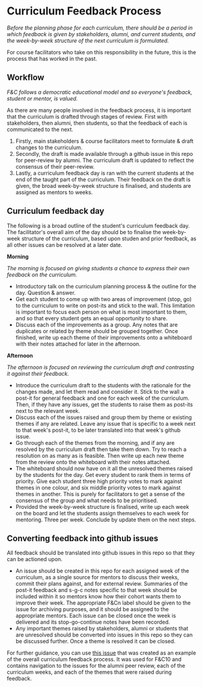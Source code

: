 # Curriculum Feedback Process

*Before the planning phase for each curriculum, there should be a period in which feedback is given by stakeholders, alumni, and current students, and the week-by-week structure of the next curriculum is formulated.*

For course facilitators who take on this responsibility in the future, this is the process that has worked in the past.

## Workflow

*F&C follows a democratic educational model and so everyone's feedback, student or mentor, is valued.*

As there are many people involved in the feedback process, it is important that the curriculum is drafted through stages of review. First with stakeholders, then alumni, then students, so that the feedback of each is communicated to the next.

1. Firstly, main stakeholders & course facilitators meet to formulate & draft changes to the curriculum.
2. Secondly, the draft is made available through a github issue in this repo for peer-review by alumni. The curriculum draft is updated to reflect the consensus of their peer-review.
3. Lastly, a curriculum feedback day is ran with the current students at the end of the taught part of the curriculum. Their feedback on the draft is given, the broad week-by-week structure is finalised, and students are assigned as mentors to weeks.

## Curriculum feedback day

The following is a broad outline of the student's curriculum feedback day. The facilitator's overall aim of the day should be to finalise the week-by-week structure of the curriculum, based upon studen and prior feedback, as all other issues can be resolved at a later date.

**Morning**

*The morning is focused on giving students a chance to express their own feedback on the curriculum.*

* Introductory talk on the curriculum planning process & the outline for the day. Question & answer.
* Get each student to come up with two areas of improvement (stop, go) to the curriculum
to write on post-its and stick to the wall. This limitation is important to focus each person
on what is most important to them, and so that every student gets an equal opportunity to share.
* Discuss each of the improvements as a group. Any notes that are duplicates or related by theme should be grouped together. Once finished, write up each theme of their improvements onto a whiteboard with their notes attached for later in the afternoon.

**Afternoon**

*The afternoon is focused on reviewing the curriculum draft and contrasting it against their feedback.*

* Introduce the curriculum draft to the students with the rationale for the changes made, and let them read and consider it. Stick to the wall a post-it for general feedback and one for each week of the curriculum. Then, if they have any issues, get the students to raise them as post-its next to the relevant week.
* Discuss each of the issues raised and group them by theme or existing themes if any are related. Leave any issue that is specific to a week next to that week's post-it, to be later translated into that week's github issue.
* Go through each of the themes from the morning, and if any are resolved by the curriculum draft then take them down. Try to reach a resolution on as many as is feasible. Then write up each new theme from the review onto the whiteboard with their notes attached.
* The whiteboard should now have on it all the unresolved themes raised by the students for the day. Get every student to rank them in terms of priority. Give each student three high priority votes to mark against themes in one colour, and six middle priority votes to mark against themes in another. This is purely for facilitators to get a sense of the consensus of the group and what needs to be prioritised.
* Provided the week-by-week structure is finalised, write up each week on the board and let the students assign themselves to each week for mentoring. Three per week. Conclude by update them on the next steps.

## Converting feedback into github issues

All feedback should be translated into github issues in this repo so that they can be actioned upon.

* An issue should be created in this repo for each assigned week of the curriculum, as a single source for mentors to discuss their weeks, commit their plans against, and for external review.  Summaries of the post-it feedback and s-g-c notes specific to that week should be included within it so mentors know how their cohort wants them to improve their week. The appropriate F&Cn label should be given to the issue for archiving purposes, and it should be assigned to the appropriate mentors. Each issue can be closed once the week is delivered and its stop-go-continue notes have been recorded.
* Any important themes raised by stakeholders, alumni or students that are unresolved should be converted into issues in this repo so they can be discussed further. Once a theme is resolved it can be closed.

For further guidance, you can use [this issue](https://github.com/foundersandcoders/master-reference/issues/18) that was created as an example of the overall curriculum feedback process. It was used for F&C10 and contains navigation to the issues for the alumni peer review, each of the curriculum weeks, and each of the themes that were raised during feedback.
